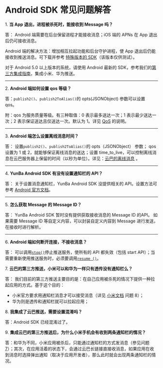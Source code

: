 # Android SDK 常见问题解答


<a name="1"></a>1. **当 App 退出，进程被杀死时，能接收到 Message 吗？**

答： Android 端需要在后台保留进程才能接收消息；iOS 端的 APNs 在 App 退出后仍可接收消息。

Android 端的解决方法：增加相互拉起功能和后台守护进程，使 App 退出后仍能接收到推送消息。可下载并参考 [特殊版本的 SDK](https://raw.githubusercontent.com/yunba/yunba-sdk-releases/master/Android/YunBa-Android-sdk-1.6.3.zip)（该版本仅供测试）。

对于 Android 5.0 以上版本的系统，请使用 Android 最新的 SDK，参考我们的[第三方集成指南](android_sdk_third_part_push.md)，集成小米、华为推送。

---
<a name="2"></a>2. **Android 端如何设置 qos 等级？**

答：`publish2()`、`publish2ToAlias()`的 opts(JSONObject) 参数可以设置 qos。

附：qos 为服务质量等级。有三种取值：0 表示最多送达一次；1 表示最少送达一次；2 表示保证送达且仅送达一次。默认为 1。详见 [QoS](product_kb_qos.md) 的说明。

---
<a name="3"></a>3. **Android 端怎么设置离线消息时间？**

答： 设置`publish2()`、`publish2ToAlias()`的 opts（JSONObject） 参数；
qos 设置为 1 或 2，就能够保证离线消息的送达；设置 time_to_live，可以控制离线消息在云巴服务器上保留的时间（以秒为单位）。详见：[云巴的离线消息](product_kb_offline_message.md) 。

---
<a name="4"></a>4. **YunBa Android SDK 有没有设置通知栏的 API？**

答： 关于设置消息通知栏，YunBa Android SDK 没提供相关的 API。设置方法可参考 [Android 官方文档](http://developer.android.com/guide/topics/ui/notifiers/notifications.html)。


---
<a name="5"></a>5. **怎么获取 Message 的 Message ID？**

答： YunBa Android SDK 暂时没有提供获取接收消息的 Message ID 的API。
如果需要 Message ID 等自定义内容，可以封装自定义内容到 Message 进行发送，在接收时进行解析。

---
<a name="6"></a>6. **Android 端如何断开连接，不接收消息？**

答： 可以调用[`stop()`](android_sdk_api_manual.md#stop)停止推送服务，使所有的 API 都失效（包括 start API）；当需要重新使用推送服务时，必须要调用[`resume ()`](android_sdk_api_manual.md#resume)。


<a name="7"></a>7. **云巴的第三方推送，小米可以和华为一样只有透传没有通知栏么？**

答： 我们目前的第三方推送主要目的是：在自己应用被杀死的情况下提供一种拉起应用的方式。基于这个目的：
- 小米官方要求用通知栏消息才可以接受消息（详见 [小米文档](http://dev.xiaomi.com/doc/p=7674/index.html) 问题 8）；
- 华为则是透传和通知栏就可以拉起应用；

<a name="8"></a>8. **我集成了云巴推送，需要设置混淆吗？**

答：Android SDK 已经混淆过了。

<a name="9"></a>9. **集成云巴的第三方推送后，为什么小米手机会有收到两条通知栏的情况？**

答：和华为不同，小米应用被杀后，只能通过通知栏的方式发消息（参见问题 [7](#7)）；其次，在应用活着的状态下，会通过云巴长链接直接收消息，如果应用在收到消息时选择弹出通知（取决于应用开发者），那么此时就会出现两条通知栏的情况。
